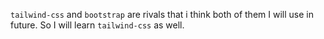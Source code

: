 `tailwind-css` and `bootstrap` are rivals that i think both of them I will use in future. So I will learn `tailwind-css` as well.